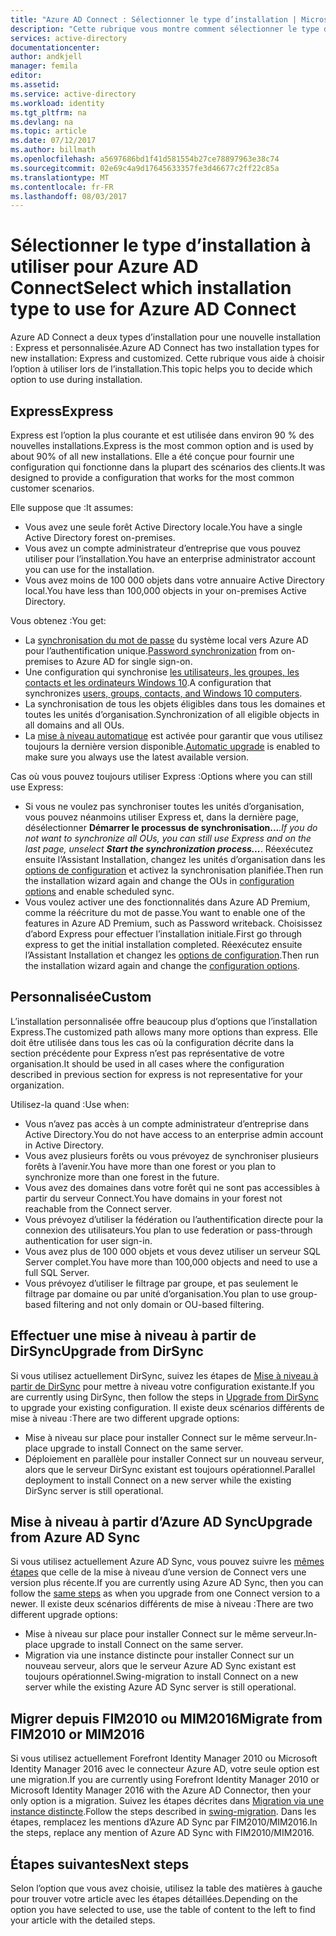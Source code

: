 ```yaml
---
title: "Azure AD Connect : Sélectionner le type d’installation | Microsoft Docs"
description: "Cette rubrique vous montre comment sélectionner le type d’installation à utiliser pour Azure AD Connect"
services: active-directory
documentationcenter: 
author: andkjell
manager: femila
editor: 
ms.assetid: 
ms.service: active-directory
ms.workload: identity
ms.tgt_pltfrm: na
ms.devlang: na
ms.topic: article
ms.date: 07/12/2017
ms.author: billmath
ms.openlocfilehash: a5697686bd1f41d581554b27ce78897963e38c74
ms.sourcegitcommit: 02e69c4a9d17645633357fe3d46677c2ff22c85a
ms.translationtype: MT
ms.contentlocale: fr-FR
ms.lasthandoff: 08/03/2017
---
```

# <a name="select-which-installation-type-to-use-for-azure-ad-connect"></a><span data-ttu-id="d6228-103">Sélectionner le type d’installation à utiliser pour Azure AD Connect</span><span class="sxs-lookup"><span data-stu-id="d6228-103">Select which installation type to use for Azure AD Connect</span></span>
<span data-ttu-id="d6228-104">Azure AD Connect a deux types d’installation pour une nouvelle installation : Express et personnalisée.</span><span class="sxs-lookup"><span data-stu-id="d6228-104">Azure AD Connect has two installation types for new installation: Express and customized.</span></span> <span data-ttu-id="d6228-105">Cette rubrique vous aide à choisir l’option à utiliser lors de l’installation.</span><span class="sxs-lookup"><span data-stu-id="d6228-105">This topic helps you to decide which option to use during installation.</span></span>

## <a name="express"></a><span data-ttu-id="d6228-106">Express</span><span class="sxs-lookup"><span data-stu-id="d6228-106">Express</span></span>
<span data-ttu-id="d6228-107">Express est l’option la plus courante et est utilisée dans environ 90 % des nouvelles installations.</span><span class="sxs-lookup"><span data-stu-id="d6228-107">Express is the most common option and is used by about 90% of all new installations.</span></span> <span data-ttu-id="d6228-108">Elle a été conçue pour fournir une configuration qui fonctionne dans la plupart des scénarios des clients.</span><span class="sxs-lookup"><span data-stu-id="d6228-108">It was designed to provide a configuration that works for the most common customer scenarios.</span></span>

<span data-ttu-id="d6228-109">Elle suppose que :</span><span class="sxs-lookup"><span data-stu-id="d6228-109">It assumes:</span></span>

- <span data-ttu-id="d6228-110">Vous avez une seule forêt Active Directory locale.</span><span class="sxs-lookup"><span data-stu-id="d6228-110">You have a single Active Directory forest on-premises.</span></span>
- <span data-ttu-id="d6228-111">Vous avez un compte administrateur d’entreprise que vous pouvez utiliser pour l’installation.</span><span class="sxs-lookup"><span data-stu-id="d6228-111">You have an enterprise administrator account you can use for the installation.</span></span>
- <span data-ttu-id="d6228-112">Vous avez moins de 100 000 objets dans votre annuaire Active Directory local.</span><span class="sxs-lookup"><span data-stu-id="d6228-112">You have less than 100,000 objects in your on-premises Active Directory.</span></span>

<span data-ttu-id="d6228-113">Vous obtenez :</span><span class="sxs-lookup"><span data-stu-id="d6228-113">You get:</span></span>

- <span data-ttu-id="d6228-114">La [synchronisation du mot de passe](active-directory-aadconnectsync-implement-password-synchronization.md) du système local vers Azure AD pour l’authentification unique.</span><span class="sxs-lookup"><span data-stu-id="d6228-114">[Password synchronization](active-directory-aadconnectsync-implement-password-synchronization.md) from on-premises to Azure AD for single sign-on.</span></span>
- <span data-ttu-id="d6228-115">Une configuration qui synchronise [les utilisateurs, les groupes, les contacts et les ordinateurs Windows 10](active-directory-aadconnectsync-understanding-default-configuration.md).</span><span class="sxs-lookup"><span data-stu-id="d6228-115">A configuration that synchronizes [users, groups, contacts, and Windows 10 computers](active-directory-aadconnectsync-understanding-default-configuration.md).</span></span>
- <span data-ttu-id="d6228-116">La synchronisation de tous les objets éligibles dans tous les domaines et toutes les unités d’organisation.</span><span class="sxs-lookup"><span data-stu-id="d6228-116">Synchronization of all eligible objects in all domains and all OUs.</span></span>
- <span data-ttu-id="d6228-117">La [mise à niveau automatique](active-directory-aadconnect-feature-automatic-upgrade.md) est activée pour garantir que vous utilisez toujours la dernière version disponible.</span><span class="sxs-lookup"><span data-stu-id="d6228-117">[Automatic upgrade](active-directory-aadconnect-feature-automatic-upgrade.md) is enabled to make sure you always use the latest available version.</span></span>

<span data-ttu-id="d6228-118">Cas où vous pouvez toujours utiliser Express :</span><span class="sxs-lookup"><span data-stu-id="d6228-118">Options where you can still use Express:</span></span>

- <span data-ttu-id="d6228-119">Si vous ne voulez pas synchroniser toutes les unités d’organisation, vous pouvez néanmoins utiliser Express et, dans la dernière page, désélectionner **Démarrer le processus de synchronisation...***.</span><span class="sxs-lookup"><span data-stu-id="d6228-119">If you do not want to synchronize all OUs, you can still use Express and on the last page, unselect **Start the synchronization process...***.</span></span> <span data-ttu-id="d6228-120">Réexécutez ensuite l’Assistant Installation, changez les unités d’organisation dans les [options de configuration](active-directory-aadconnectsync-installation-wizard.md#customize-synchronization-options) et activez la synchronisation planifiée.</span><span class="sxs-lookup"><span data-stu-id="d6228-120">Then run the installation wizard again and change the OUs in [configuration options](active-directory-aadconnectsync-installation-wizard.md#customize-synchronization-options) and enable scheduled sync.</span></span>
- <span data-ttu-id="d6228-121">Vous voulez activer une des fonctionnalités dans Azure AD Premium, comme la réécriture du mot de passe.</span><span class="sxs-lookup"><span data-stu-id="d6228-121">You want to enable one of the features in Azure AD Premium, such as Password writeback.</span></span> <span data-ttu-id="d6228-122">Choisissez d’abord Express pour effectuer l’installation initiale.</span><span class="sxs-lookup"><span data-stu-id="d6228-122">First go through express to get the initial installation completed.</span></span> <span data-ttu-id="d6228-123">Réexécutez ensuite l’Assistant Installation et changez les [options de configuration](active-directory-aadconnectsync-installation-wizard.md#customize-synchronization-options).</span><span class="sxs-lookup"><span data-stu-id="d6228-123">Then run the installation wizard again and change the [configuration options](active-directory-aadconnectsync-installation-wizard.md#customize-synchronization-options).</span></span>

## <a name="custom"></a><span data-ttu-id="d6228-124">Personnalisée</span><span class="sxs-lookup"><span data-stu-id="d6228-124">Custom</span></span>
<span data-ttu-id="d6228-125">L’installation personnalisée offre beaucoup plus d’options que l’installation Express.</span><span class="sxs-lookup"><span data-stu-id="d6228-125">The customized path allows many more options than express.</span></span> <span data-ttu-id="d6228-126">Elle doit être utilisée dans tous les cas où la configuration décrite dans la section précédente pour Express n’est pas représentative de votre organisation.</span><span class="sxs-lookup"><span data-stu-id="d6228-126">It should be used in all cases where the configuration described in previous section for express is not representative for your organization.</span></span>

<span data-ttu-id="d6228-127">Utilisez-la quand :</span><span class="sxs-lookup"><span data-stu-id="d6228-127">Use when:</span></span>

- <span data-ttu-id="d6228-128">Vous n’avez pas accès à un compte administrateur d’entreprise dans Active Directory.</span><span class="sxs-lookup"><span data-stu-id="d6228-128">You do not have access to an enterprise admin account in Active Directory.</span></span>
- <span data-ttu-id="d6228-129">Vous avez plusieurs forêts ou vous prévoyez de synchroniser plusieurs forêts à l’avenir.</span><span class="sxs-lookup"><span data-stu-id="d6228-129">You have more than one forest or you plan to synchronize more than one forest in the future.</span></span>
- <span data-ttu-id="d6228-130">Vous avez des domaines dans votre forêt qui ne sont pas accessibles à partir du serveur Connect.</span><span class="sxs-lookup"><span data-stu-id="d6228-130">You have domains in your forest not reachable from the Connect server.</span></span>
- <span data-ttu-id="d6228-131">Vous prévoyez d’utiliser la fédération ou l’authentification directe pour la connexion des utilisateurs.</span><span class="sxs-lookup"><span data-stu-id="d6228-131">You plan to use federation or pass-through authentication for user sign-in.</span></span>
- <span data-ttu-id="d6228-132">Vous avez plus de 100 000 objets et vous devez utiliser un serveur SQL Server complet.</span><span class="sxs-lookup"><span data-stu-id="d6228-132">You have more than 100,000 objects and need to use a full SQL Server.</span></span>
- <span data-ttu-id="d6228-133">Vous prévoyez d’utiliser le filtrage par groupe, et pas seulement le filtrage par domaine ou par unité d’organisation.</span><span class="sxs-lookup"><span data-stu-id="d6228-133">You plan to use group-based filtering and not only domain or OU-based filtering.</span></span>

## <a name="upgrade-from-dirsync"></a><span data-ttu-id="d6228-134">Effectuer une mise à niveau à partir de DirSync</span><span class="sxs-lookup"><span data-stu-id="d6228-134">Upgrade from DirSync</span></span>
<span data-ttu-id="d6228-135">Si vous utilisez actuellement DirSync, suivez les étapes de [Mise à niveau à partir de DirSync](active-directory-aadconnect-dirsync-upgrade-get-started.md) pour mettre à niveau votre configuration existante.</span><span class="sxs-lookup"><span data-stu-id="d6228-135">If you are currently using DirSync, then follow the steps in [Upgrade from DirSync](active-directory-aadconnect-dirsync-upgrade-get-started.md) to upgrade your existing configuration.</span></span> <span data-ttu-id="d6228-136">Il existe deux scénarios différents de mise à niveau :</span><span class="sxs-lookup"><span data-stu-id="d6228-136">There are two different upgrade options:</span></span>

- <span data-ttu-id="d6228-137">Mise à niveau sur place pour installer Connect sur le même serveur.</span><span class="sxs-lookup"><span data-stu-id="d6228-137">In-place upgrade to install Connect on the same server.</span></span>
- <span data-ttu-id="d6228-138">Déploiement en parallèle pour installer Connect sur un nouveau serveur, alors que le serveur DirSync existant est toujours opérationnel.</span><span class="sxs-lookup"><span data-stu-id="d6228-138">Parallel deployment to install Connect on a new server while the existing DirSync server is still operational.</span></span>

## <a name="upgrade-from-azure-ad-sync"></a><span data-ttu-id="d6228-139">Mise à niveau à partir d’Azure AD Sync</span><span class="sxs-lookup"><span data-stu-id="d6228-139">Upgrade from Azure AD Sync</span></span>
<span data-ttu-id="d6228-140">Si vous utilisez actuellement Azure AD Sync, vous pouvez suivre les [mêmes étapes](active-directory-aadconnect-upgrade-previous-version.md) que celle de la mise à niveau d’une version de Connect vers une version plus récente.</span><span class="sxs-lookup"><span data-stu-id="d6228-140">If you are currently using Azure AD Sync, then you can follow the [same steps](active-directory-aadconnect-upgrade-previous-version.md) as when you upgrade from one Connect version to a newer.</span></span> <span data-ttu-id="d6228-141">Il existe deux scénarios différents de mise à niveau :</span><span class="sxs-lookup"><span data-stu-id="d6228-141">There are two different upgrade options:</span></span>

- <span data-ttu-id="d6228-142">Mise à niveau sur place pour installer Connect sur le même serveur.</span><span class="sxs-lookup"><span data-stu-id="d6228-142">In-place upgrade to install Connect on the same server.</span></span>
- <span data-ttu-id="d6228-143">Migration via une instance distincte pour installer Connect sur un nouveau serveur, alors que le serveur Azure AD Sync existant est toujours opérationnel.</span><span class="sxs-lookup"><span data-stu-id="d6228-143">Swing-migration to install Connect on a new server while the existing Azure AD Sync server is still operational.</span></span>

## <a name="migrate-from-fim2010-or-mim2016"></a><span data-ttu-id="d6228-144">Migrer depuis FIM2010 ou MIM2016</span><span class="sxs-lookup"><span data-stu-id="d6228-144">Migrate from FIM2010 or MIM2016</span></span>
<span data-ttu-id="d6228-145">Si vous utilisez actuellement Forefront Identity Manager 2010 ou Microsoft Identity Manager 2016 avec le connecteur Azure AD, votre seule option est une migration.</span><span class="sxs-lookup"><span data-stu-id="d6228-145">If you are currently using Forefront Identity Manager 2010 or Microsoft Identity Manager 2016 with the Azure AD Connector, then your only option is a migration.</span></span> <span data-ttu-id="d6228-146">Suivez les étapes décrites dans [Migration via une instance distincte](active-directory-aadconnect-upgrade-previous-version.md#swing-migration).</span><span class="sxs-lookup"><span data-stu-id="d6228-146">Follow the steps described in [swing-migration](active-directory-aadconnect-upgrade-previous-version.md#swing-migration).</span></span> <span data-ttu-id="d6228-147">Dans les étapes, remplacez les mentions d’Azure AD Sync par FIM2010/MIM2016.</span><span class="sxs-lookup"><span data-stu-id="d6228-147">In the steps, replace any mention of Azure AD Sync with FIM2010/MIM2016.</span></span>

## <a name="next-steps"></a><span data-ttu-id="d6228-148">Étapes suivantes</span><span class="sxs-lookup"><span data-stu-id="d6228-148">Next steps</span></span>
<span data-ttu-id="d6228-149">Selon l’option que vous avez choisie, utilisez la table des matières à gauche pour trouver votre article avec les étapes détaillées.</span><span class="sxs-lookup"><span data-stu-id="d6228-149">Depending on the option you have selected to use, use the table of content to the left to find your article with the detailed steps.</span></span>
